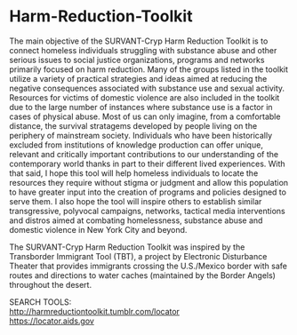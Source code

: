 # Harm-Reduction-Toolkit

The main objective of the SURVANT-Cryp Harm Reduction Toolkit is to connect homeless individuals struggling with substance abuse and other serious issues to social justice organizations, programs and networks primarily focused on harm reduction. Many of the groups listed in the toolkit utilize a variety of practical strategies and ideas aimed at reducing the negative consequences associated with substance use and sexual activity. Resources for victims of domestic violence are also included in the toolkit due to the large number of instances where substance use is a factor in cases of physical abuse. Most of us can only imagine, from a comfortable distance, the survival stratagems developed by people living on the periphery of mainstream society. Individuals who have been historically excluded from institutions of knowledge production can offer unique, relevant and critically important contributions to our understanding of the contemporary world thanks in part to their different lived experiences. With that said, I hope this tool will help homeless individuals to locate the resources they require without stigma or judgment and allow this population to have greater input into the creation of programs and policies designed to serve them. I also hope the tool will inspire others to establish similar transgressive, polyvocal campaigns, networks, tactical media interventions and distros aimed at combating homelessness, substance abuse and domestic violence in New York City and beyond.<br>

The SURVANT-Cryp Harm Reduction Toolkit was inspired by the Transborder Immigrant Tool (TBT), a project by Electronic Disturbance Theater that provides immigrants crossing the U.S./Mexico border with safe routes and directions to water caches (maintained by the Border Angels) throughout the desert.<br>

SEARCH TOOLS:<br>
http://harmreductiontoolkit.tumblr.com/locator<br>
https://locator.aids.gov<br><br>




